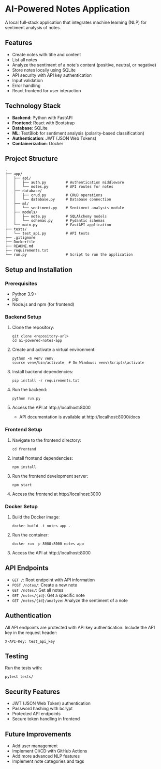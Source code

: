# AI-Powered Notes Application

A local full-stack application that integrates machine learning (NLP) for sentiment analysis of notes.

## Features

- Create notes with title and content
- List all notes
- Analyze the sentiment of a note's content (positive, neutral, or negative)
- Store notes locally using SQLite
- API security with API key authentication
- Input validation
- Error handling
- React frontend for user interaction

## Technology Stack

- **Backend**: Python with FastAPI
- **Frontend**: React with Bootstrap
- **Database**: SQLite
- **ML**: TextBlob for sentiment analysis (polarity-based classification)
- **Authentication**: JWT (JSON Web Tokens)
- **Containerization**: Docker

## Project Structure

```
.
├── app/
│   ├── api/
│   │   ├── auth.py         # Authentication middleware
│   │   └── notes.py        # API routes for notes
│   ├── database/
│   │   ├── crud.py         # CRUD operations
│   │   └── database.py     # Database connection
│   ├── ml/
│   │   └── sentiment.py    # Sentiment analysis module
│   ├── models/
│   │   ├── note.py         # SQLAlchemy models
│   │   └── schemas.py      # Pydantic schemas
│   └── main.py             # FastAPI application
├── tests/
│   └── test_api.py         # API tests
├── .gitignore
├── Dockerfile
├── README.md
├── requirements.txt
└── run.py                  # Script to run the application
```

## Setup and Installation

### Prerequisites

- Python 3.9+
- pip
- Node.js and npm (for frontend)

### Backend Setup

1. Clone the repository:
   ```
   git clone <repository-url>
   cd ai-powered-notes-app
   ```

2. Create and activate a virtual environment:
   ```
   python -m venv venv
   source venv/bin/activate  # On Windows: venv\Scripts\activate
   ```

3. Install backend dependencies:
   ```
   pip install -r requirements.txt
   ```

4. Run the backend:
   ```
   python run.py
   ```

5. Access the API at http://localhost:8000
   - API documentation is available at http://localhost:8000/docs

### Frontend Setup

1. Navigate to the frontend directory:
   ```
   cd frontend
   ```

2. Install frontend dependencies:
   ```
   npm install
   ```

3. Run the frontend development server:
   ```
   npm start
   ```

4. Access the frontend at http://localhost:3000

### Docker Setup

1. Build the Docker image:
   ```
   docker build -t notes-app .
   ```

2. Run the container:
   ```
   docker run -p 8000:8000 notes-app
   ```

3. Access the API at http://localhost:8000

## API Endpoints

- `GET /`: Root endpoint with API information
- `POST /notes/`: Create a new note
- `GET /notes/`: Get all notes
- `GET /notes/{id}`: Get a specific note
- `GET /notes/{id}/analyze`: Analyze the sentiment of a note

## Authentication

All API endpoints are protected with API key authentication. Include the API key in the request header:

```
X-API-Key: test_api_key
```

## Testing

Run the tests with:

```
pytest tests/
```

## Security Features

- JWT (JSON Web Token) authentication
- Password hashing with bcrypt
- Protected API endpoints
- Secure token handling in frontend

## Future Improvements
- Add user management
- Implement CI/CD with GitHub Actions
- Add more advanced NLP features
- Implement note categories and tags